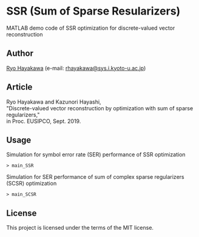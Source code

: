 # SSR (Sum of Sparse Resularizers)
MATLAB demo code of SSR optimization for discrete-valued vector reconstruction

## Author
[Ryo Hayakawa](http://www.ip.info.eng.osaka-cu.ac.jp/~rhayakawa/index-e.html) (e-mail: rhayakawa@sys.i.kyoto-u.ac.jp)

## Article
Ryo Hayakawa and Kazunori Hayashi,  
"Discrete-valued vector reconstruction by optimization with sum of sparse regularizers,"  
in Proc. EUSIPCO, Sept. 2019.  

## Usage
Simulation for symbol error rate (SER) performance of SSR optimization
```
> main_SSR
```

Simulation for SER performance of sum of complex sparse regularizers (SCSR) optimization
```
> main_SCSR
```

## License
This project is licensed under the terms of the MIT license. 
